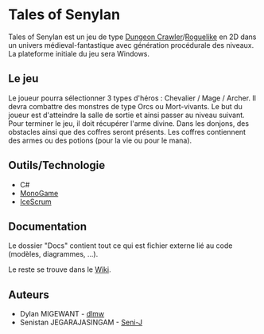 # Tales of Senylan

Tales of Senylan est un jeu de type [Dungeon Crawler](https://fr.wikipedia.org/wiki/Dungeon_crawler)/[Roguelike](https://fr.wikipedia.org/wiki/Roguelike) en 2D dans un univers médieval-fantastique avec génération procédurale des niveaux. La plateforme initiale du jeu sera Windows.

## Le jeu

Le joueur pourra sélectionner 3 types d'héros : Chevalier / Mage / Archer. Il devra combattre des monstres de type Orcs ou Mort-vivants. Le but du joueur est d'atteindre la salle de sortie et ainsi passer au niveau suivant. Pour terminer le jeu, il doit récupérer l'arme divine. Dans les donjons, des obstacles ainsi que des coffres seront présents. Les coffres contiennent des armes ou des potions (pour la vie ou pour le mana).

## Outils/Technologie

- C#
- [MonoGame](https://www.monogame.net/)
- [IceScrum](https://icescrum.cpnv.ch/p/MAW21XXG2/)

## Documentation

Le dossier "Docs" contient tout ce qui est fichier externe lié au code (modèles, diagrammes, ...).

Le reste se trouve dans le [Wiki](https://github.com/CPNV-ES/tales-of-senylan/wiki).

## Auteurs

- Dylan MIGEWANT - [dlmw](https://github.com/dlmw)
- Senistan JEGARAJASINGAM - [Seni-J](https://github.com/Seni-J)